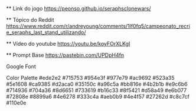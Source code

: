 ** Link do jogo
https://peonso.github.io/seraphsclonewars/

** Tópico do Reddit
https://www.reddit.com/r/andreyoung/comments/1lf0fq5/campeonato_recrie_seraphs_last_stand_utilizando/

** Vídeo do youtube
https://youtu.be/koyFOrXLKgI


** Prompt Base
https://pastebin.com/UPDpH4fn


Google Font
<link rel="preconnect" href="https://fonts.googleapis.com">
<link rel="preconnect" href="https://fonts.gstatic.com" crossorigin>
<link href="https://fonts.googleapis.com/css2?family=Caprasimo:wght@12&display=swap" rel="stylesheet">


Color Palette
#ede2e2
#715753
#954e3f
#977e79
#ac9692
#523a35
#5e1608
#ca9385
#d2aca0
#35150c
#a96c5a
#bb816e
#4b2b1b
#e9c6b6
#714936
#704a36
#8d6651
#733619
#b16c33
#8f5421
#d58a49
#e6b077
#72808e
#8899a6
#4e6278
#333c4a
#aeb0b9
#4e4f57
#27262d
#c8c7cf
#110e0e